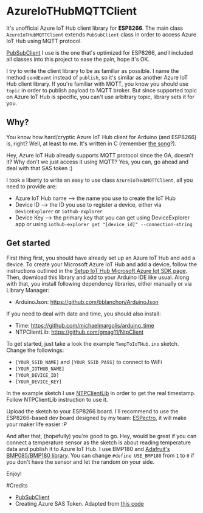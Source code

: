 # AzureIoTHubMQTTClient
It's unofficial Azure IoT Hub client library for **ESP8266**. The main class `AzureIoTHubMQTTClient` extends `PubSubClient` class in order to access Azure IoT Hub using MQTT protocol. 

[PubSubClient](https://github.com/Imroy/pubsubclient) I use is the one that's optimized for ESP8266, and I included all classes into this project to ease the pain, hope it's OK. 

I try to write the client library to be as familiar as possible. I name the method `sendEvent` instead of `publish`, so it's similar as another Azure IoT Hub client library. If you're familiar with MQTT, you know you should use `topic` in order to publish payload to MQTT broker. But since supported topic on Azure IoT Hub is specific, you can't use arbitrary topic, library sets it for you.


## Why?
You know how hard/cryptic Azure IoT Hub client for Arduino (and ESP8266) is, right? Well, at least to me. It's written in C (remember [the song](https://www.youtube.com/watch?v=wJ81MZUlrDo)?).

Hey, Azure IoT Hub already supports MQTT protocol since the GA, doesn't it? Why don't we just access it using MQTT? Yes, you can, go ahead and deal with that SAS token :)

I took a liberty to write an easy to use class `AzureIoTHubMQTTClient`, all you need to provide are:

* Azure IoT Hub name --> the name you use to create the IoT Hub
* Device ID --> the ID you use to register a device, either via `DeviceExplorer` or `iothub-explorer`
* Device Key --> the primary key that you can get using DeviceExplorer app or using `iothub-explorer get "[device_id]" --connection-string`


## Get started
First thing first, you should have already set up an Azure IoT Hub and add a device. To create your Microsoft Azure IoT Hub and add a device, follow the instructions outlined in the [Setup IoT Hub Microsoft Azure Iot SDK page](https://github.com/Azure/azure-iot-sdks/blob/master/doc/setup_iothub.md).
Then, download this library and add to your Arduino IDE like usual. Along with that, you install following dependency libraries, either manually or via Library Manager:

* ArduinoJson: https://github.com/bblanchon/ArduinoJson

If you need to deal with date and time, you should also install:

* Time: https://github.com/michaelmargolis/arduino_time
* NTPClientLib: https://github.com/gmag11/NtpClient
 
To get started, just take a look the example `TempToIoTHub.ino` sketch. Change the followings:

* `[YOUR_SSID_NAME]` and `[YOUR_SSID_PASS]` to connect to WiFi
* `[YOUR_IOTHUB_NAME]`
* `[YOUR_DEVICE_ID]`
* `[YOUR_DEVICE_KEY]`

In the example sketch I use [NTPClientLib](https://github.com/gmag11/NtpClient) in order to get the real timestamp. Follow NTPClientLib instruction to use it.

Upload the sketch to your ESP8266 board. I'll recommend to use the ESP8266-based dev board designed by my team: [ESPectro](http://makestro.com/espectro), it will make your maker life easier :P

And after that, (hopefully) you're good to go. Hey, would be great if you can connect a temperature sensor as the sketch is about reading temperature data and publish it to Azure IoT Hub. I use BMP180 and [Adafruit's BMP085/BMP180 library](https://github.com/adafruit/Adafruit-BMP085-Library). You can change `#define USE_BMP180` from `1` to `0` if you don't have the sensor and let the random on your side.

Enjoy!


#Credits

* [PubSubClient](https://github.com/Imroy/pubsubclient)
* Creating Azure SAS Token. Adapted from [this code](https://github.com/gloveboxes/Arduino-ESP8266-Secure-Azure-IoT-Hub-Client/blob/master/AzureClient/Publish.ino)
